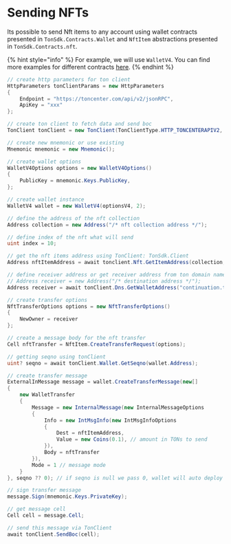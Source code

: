 # Sending NFTs

Its possible to send Nft items to any account using wallet contracts presented in `TonSdk.Contracts.Wallet` and `NftItem` abstractions presented in `TonSdk.Contracts.nft`.

{% hint style="info" %}
For example, we will use `WalletV4`. You can find more examples for different contracts [here](https://docs.tonsdk.net/user-manual/contracts/wallet).
{% endhint %}

```csharp
// create http parameters for ton client 
HttpParameters tonClientParams = new HttpParameters 
{
    Endpoint = "https://toncenter.com/api/v2/jsonRPC",
    ApiKey = "xxx" 
};

// create ton client to fetch data and send boc
TonClient tonClient = new TonClient(TonClientType.HTTP_TONCENTERAPIV2, tonClientParams);

// create new mnemonic or use existing
Mnemonic mnemonic = new Mnemonic();

// create wallet options
WalletV4Options options = new WalletV4Options()
{
    PublicKey = mnemonic.Keys.PublicKey,
};

// create wallet instance
WalletV4 wallet = new WalletV4(optionsV4, 2); 

// define the address of the nft collection
Address collection = new Address("/* nft collection address */");

// define index of the nft what will send
uint index = 10;

// get the nft items address using TonClient: TonSdk.Client
Address nftItemAddress = await tonclient.Nft.GetItemAddress(collection, index);

// define receiver address or get receiver address from ton domain name system
// Address receiver = new Address("/* destination address */");
Address receiver = await tonClient.Dns.GetWalletAddress("continuation.ton");

// create transfer options
NftTransferOptions options = new NftTransferOptions()
{
    NewOwner = receiver
};

// create a message body for the nft transfer
Cell nftTransfer = NftItem.CreateTransferRequest(options);

// getting seqno using tonClient
uint? seqno = await tonClient.Wallet.GetSeqno(wallet.Address);

// create transfer message
ExternalInMessage message = wallet.CreateTransferMessage(new[]
{
    new WalletTransfer
    {
        Message = new InternalMessage(new InternalMessageOptions
        {
            Info = new IntMsgInfo(new IntMsgInfoOptions
            {
                Dest = nftItemAddress,
                Value = new Coins(0.1), // amount in TONs to send
            }),
            Body = nftTransfer
        }),
        Mode = 1 // message mode
    }
}, seqno ?? 0); // if seqno is null we pass 0, wallet will auto deploy on message send

// sign transfer message
message.Sign(mnemonic.Keys.PrivateKey);

// get message cell
Cell cell = message.Cell;

// send this message via TonClient
await tonClient.SendBoc(cell);
```
